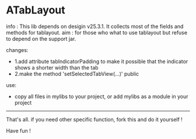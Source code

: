 # ATabLayout

info  : This lib depends on desigin v25.3.1. It collects most of the fields and methods for tablayout.
aim   : for those who what to use tablayout but refuse to depend on the support jar.

changes:

- 1.add attribute tabIndicatorPadding to make it possible that the indicator shows a shorter width than the tab
- 2.make the method 'setSelectedTabView(...)' public

use:

- copy all files in mylibs to your project, or add mylibs as a module in your project

---

That's all. if you need other specific function, fork this and do it yourself ! 

Have fun !
